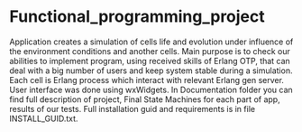 # Functional_programming_project

Application creates a simulation of cells life and evolution under influence of the environment conditions and another cells. 
Main purpose is to check our abilities to implement program, using received skills of Erlang OTP, that can deal with a big number of users and keep system stable during a simulation.
Each cell is Erlang process which interact with relevant Erlang gen server.
User interface was done using wxWidgets.
In Documentation folder you can find full description of project, Final State Machines for each part of app, results of our tests.
Full installation guid and requirements is in file INSTALL_GUID.txt.
